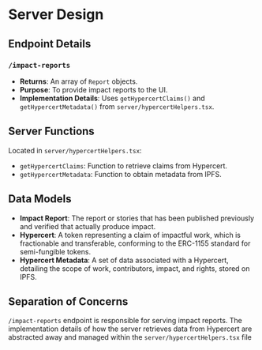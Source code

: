 # Server Design

## Endpoint Details

### `/impact-reports`
- **Returns**: An array of `Report` objects.
- **Purpose**: To provide impact reports to the UI.
- **Implementation Details**: Uses `getHypercertClaims()` and `getHypercertMetadata()` from `server/hypercertHelpers.tsx`.

## Server Functions

Located in `server/hypercertHelpers.tsx`:

- `getHypercertClaims`: Function to retrieve claims from Hypercert.
- `getHypercertMetadata`: Function to obtain metadata from IPFS.

## Data Models

- **Impact Report**: The report or stories that has been published previously and verified that actually produce impact.
- **Hypercert**: A token representing a claim of impactful work, which is fractionable and transferable, conforming to the ERC-1155 standard for semi-fungible tokens.
- **Hypercert Metadata**: A set of data associated with a Hypercert, detailing the scope of work, contributors, impact, and rights, stored on IPFS.

## Separation of Concerns

`/impact-reports` endpoint is responsible for serving impact reports. The implementation details of how the server retrieves data from Hypercert are abstracted away and managed within the `server/hypercertHelpers.tsx` file
